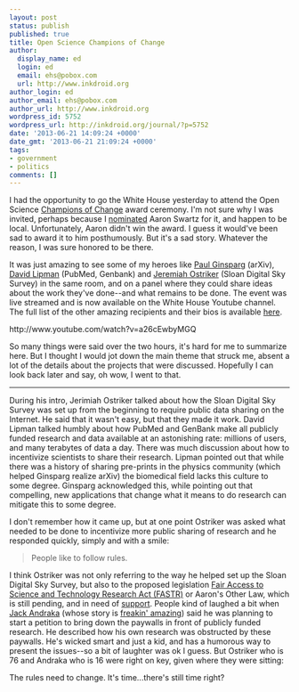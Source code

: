 ```yaml
---
layout: post
status: publish
published: true
title: Open Science Champions of Change
author:
  display_name: ed
  login: ed
  email: ehs@pobox.com
  url: http://www.inkdroid.org
author_login: ed
author_email: ehs@pobox.com
author_url: http://www.inkdroid.org
wordpress_id: 5752
wordpress_url: http://inkdroid.org/journal/?p=5752
date: '2013-06-21 14:09:24 +0000'
date_gmt: '2013-06-21 21:09:24 +0000'
tags:
- government
- politics
comments: []
---
```

<p>I had the opportunity to go the White House yesterday to attend the Open Science <a href="http://www.whitehouse.gov/champions">Champions of Change</a> award ceremony. I'm not sure why I was invited, perhaps because I <a href="https://docs.google.com/document/d/1U5v_gKvLPwUU8xdORKMhq6f6EZAoCU8bq3RwAa47l2c/edit">nominated</a> Aaron Swartz for it, and happen to be local. Unfortunately, Aaron didn't win the award. I guess it would've been sad to award it to him posthumously. But it's a sad story. Whatever the reason, I was sure honored to be there. </p>
<p>It was just amazing to see some of my heroes like <a href="http://en.wikipedia.org/wiki/Paul_Ginsparg">Paul Ginsparg</a> (arXiv), <a href="http://en.wikipedia.org/wiki/David_J._Lipman">David Lipman</a> (PubMed, Genbank) and <a href="http://en.wikipedia.org/wiki/Jeremiah_P._Ostriker">Jeremiah Ostriker</a> (Sloan Digital Sky Survey) in the same room, and on a panel where they could share ideas about the work they've done--and what remains to be done. The event was live streamed and is now available on the White House Youtube channel. The full list of the other amazing recipients and their bios is available <a href="http://www.whitehouse.gov/sites/default/files/microsites/ostp/openscience_release_6-18-13.pdf">here</a>.</p>
<p>http://www.youtube.com/watch?v=a26cEwbyMGQ</p>
<p>So many things were said over the two hours, it's hard for me to summarize here. But I thought I would jot down the main theme that struck me, absent a lot of the details about the projects that were discussed. Hopefully I can look back later and say, oh wow, I went to that.</p>
<hr />
<p>During his intro, Jerimiah Ostriker talked about how the Sloan Digital Sky Survey was set up from the beginning to require public data sharing on the Internet. He said that it wasn't easy, but that they made it work. David Lipman talked humbly about how PubMed and GenBank make all publicly funded research and data available at an astonishing rate: millions of users, and many terabytes of data a day. There was much discussion about how to incentivize scientists to share their research. Lipman pointed out that while there was a history of sharing pre-prints in the physics community (which helped Ginsparg realize arXiv) the biomedical field lacks this culture to some degree. Ginsparg acknowledged this, while pointing out that compelling, new applications that change what it means to do research can mitigate this to some degree.</p>
<p>I don't remember how it came up, but at one point Ostriker was asked what needed to be done to incentivize more public sharing of research and he responded quickly, simply and with a smile:</p>
<blockquote><p>
People like to follow rules.
</p></blockquote>
<p>I think Ostriker was not only referring to the way he helped set up the Sloan Digital Sky Survey, but also to the proposed legislation <a href="http://en.wikipedia.org/wiki/Fair_Access_to_Science_and_Technology_Research_Act">Fair Access to Science and Technology Research Act (FASTR)</a> or Aaron's Other Law, which is still pending, and in need of <a href="https://action.eff.org/o/9042/p/dia/action/public/?action_KEY=9061">support</a>. People kind of laughed a bit when <a href="http://en.wikipedia.org/wiki/Jack_Andraka">Jack Andraka</a> (whose story is  <a href="http://www.youtube.com/watch?feature=player_embedded&v=n9yuAhusVts">freakin' amazing</a>) said he was planning to start a petition to bring down the paywalls in front of publicly funded research. He described how his own research was obstructed by these paywalls. He's wicked smart and just a kid, and has a humorous way to present the issues--so a bit of laughter was ok I guess. But Ostriker who is 76 and Andraka who is 16 were right on key, given where they were sitting:</p>
<p>The rules need to change. It's time...there's still time right?</p>
